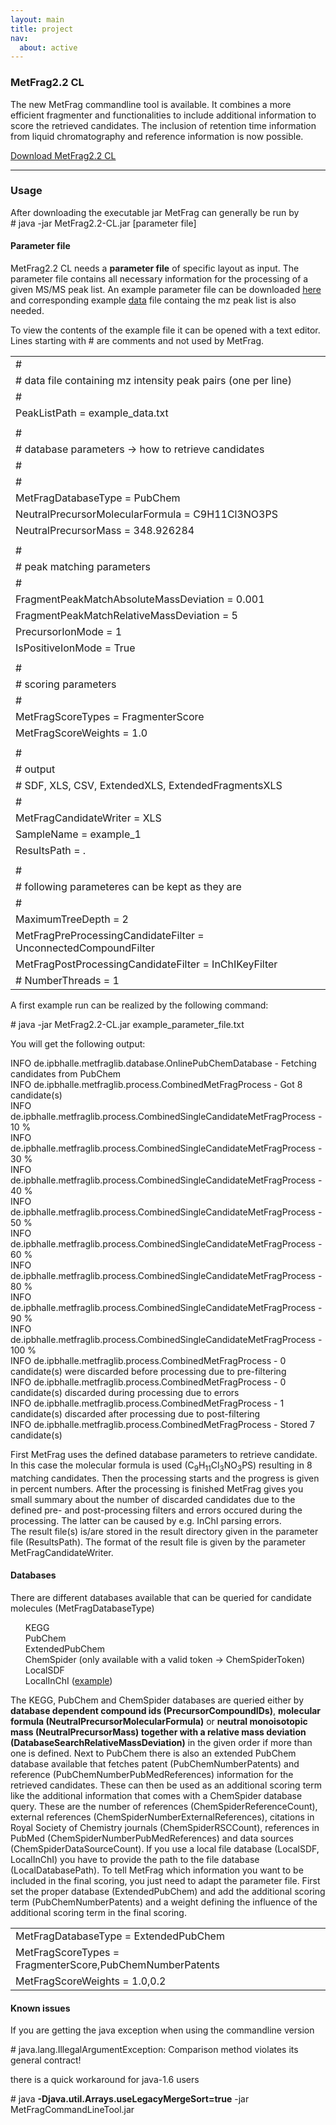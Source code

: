 ```yaml
---
layout: main
title: project
nav:
  about: active
---
```


### MetFrag2.2 CL

The new MetFrag commandline tool is available. It combines a more efficient fragmenter and functionalities to include additional information to score the retrieved candidates. The inclusion of retention time information from liquid chromatography and reference information is now possible.

<a class="btn btn-primary" href="http://msbi.ipb-halle.de/~cruttkie/metfrag/MetFrag2.2-CL.jar" role="button">Download MetFrag2.2 CL</a>

<hr>

<h3>Usage</h3>
After downloading the executable jar MetFrag can generally be run by
<div class="code">
  # java -jar MetFrag2.2-CL.jar [parameter file]
</div>
<p><p>
<h4>Parameter file</h4>
MetFrag2.2 CL needs a <span style="font-weight:bold">parameter file</span> of specific layout as input. The parameter file contains all necessary information for the processing of a given MS/MS peak list. An example parameter file can be downloaded <a href="http://msbi.ipb-halle.de/~cruttkie/metfrag/example_parameter_file.txt">here</a> and corresponding example <a href="http://msbi.ipb-halle.de/~cruttkie/metfrag/example_data.txt">data</a> file containg the mz peak list is also needed.
<p>
To view the contents of the example file it can be opened with a text editor. Lines starting with # are comments and not used by MetFrag.
<div class="code">
  <table>
	<tr><td>#</td><td>
	<tr><td># data file containing mz intensity peak pairs (one per line)</td><td>
	<tr><td>#</td><td>
	<tr><td>PeakListPath = example_data.txt</td><td>
	<tr><td></td><td>
	<tr><td>#</td><td>
	<tr><td># database parameters -> how to retrieve candidates</td><td>
	<tr><td>#</td><td>
	<tr><td>#</td><td>
	<tr><td>MetFragDatabaseType = PubChem</td><td>
	<tr><td>NeutralPrecursorMolecularFormula = C9H11Cl3NO3PS</td><td>
	<tr><td>NeutralPrecursorMass = 348.926284</td><td>
	<tr><td></td><td>
	<tr><td>#</td><td>
	<tr><td># peak matching parameters</td><td>
	<tr><td>#</td><td>
	<tr><td>FragmentPeakMatchAbsoluteMassDeviation = 0.001</td><td>
	<tr><td>FragmentPeakMatchRelativeMassDeviation = 5</td><td>
	<tr><td>PrecursorIonMode = 1</td><td>
	<tr><td>IsPositiveIonMode = True</td><td>
	<tr><td></td><td>
	<tr><td>#</td><td>
	<tr><td># scoring parameters</td><td>
	<tr><td>#</td><td>
	<tr><td>MetFragScoreTypes = FragmenterScore</td><td>
	<tr><td>MetFragScoreWeights = 1.0</td><td>
	<tr><td></td><td>
	<tr><td>#</td><td>
	<tr><td># output</td><td>
	<tr><td># SDF, XLS, CSV, ExtendedXLS, ExtendedFragmentsXLS</td><td>
	<tr><td>#</td><td>
	<tr><td>MetFragCandidateWriter = XLS</td><td>
	<tr><td>SampleName = example_1</td><td>
	<tr><td>ResultsPath = .</td><td>
	<tr><td></td><td>
	<tr><td>#</td><td>
	<tr><td># following parameteres can be kept as they are</td><td>
	<tr><td>#</td><td>
	<tr><td>MaximumTreeDepth = 2</td><td>
	<tr><td>MetFragPreProcessingCandidateFilter = UnconnectedCompoundFilter</td><td>
	<tr><td>MetFragPostProcessingCandidateFilter = InChIKeyFilter</td><td>
	<tr><td># NumberThreads = 1</td><td>
  </table>
</div>
<p><p>
A first example run can be realized by the following command:
<div class="code">
  # java -jar MetFrag2.2-CL.jar example_parameter_file.txt
</div>
<p><p>
You will get the following output:
<div class="code">
INFO  de.ipbhalle.metfraglib.database.OnlinePubChemDatabase - Fetching candidates from PubChem<br>
INFO  de.ipbhalle.metfraglib.process.CombinedMetFragProcess - Got 8 candidate(s)<br>
INFO  de.ipbhalle.metfraglib.process.CombinedSingleCandidateMetFragProcess - 10 %<br>
INFO  de.ipbhalle.metfraglib.process.CombinedSingleCandidateMetFragProcess - 30 %<br>
INFO  de.ipbhalle.metfraglib.process.CombinedSingleCandidateMetFragProcess - 40 %<br>
INFO  de.ipbhalle.metfraglib.process.CombinedSingleCandidateMetFragProcess - 50 %<br>
INFO  de.ipbhalle.metfraglib.process.CombinedSingleCandidateMetFragProcess - 60 %<br>
INFO  de.ipbhalle.metfraglib.process.CombinedSingleCandidateMetFragProcess - 80 %<br>
INFO  de.ipbhalle.metfraglib.process.CombinedSingleCandidateMetFragProcess - 90 %<br>
INFO  de.ipbhalle.metfraglib.process.CombinedSingleCandidateMetFragProcess - 100 %<br>
INFO  de.ipbhalle.metfraglib.process.CombinedMetFragProcess - 0 candidate(s) were discarded before processing due to pre-filtering<br>
INFO  de.ipbhalle.metfraglib.process.CombinedMetFragProcess - 0 candidate(s) discarded during processing due to errors<br>
INFO  de.ipbhalle.metfraglib.process.CombinedMetFragProcess - 1 candidate(s) discarded after processing due to post-filtering<br>
INFO  de.ipbhalle.metfraglib.process.CombinedMetFragProcess - Stored 7 candidate(s)<br>
</div>
<p><p>
First MetFrag uses the defined database parameters to retrieve candidate. In this case the molecular formula is used (C<sub>9</sub>H<sub>11</sub>Cl<sub>3</sub>NO<sub>3</sub>PS) resulting in 8 matching candidates. Then the processing starts and the progress is given in percent numbers. After the processing is finished MetFrag gives you small summary about the number of discarded candidates due to the defined pre- and post-processing filters and errors occured during the processing. The latter can be caused by e.g. InChI parsing errors. <br>
The result file(s) is/are stored in the result directory given in the parameter file (ResultsPath). The format of the result file is given by the parameter MetFragCandidateWriter.
<h4>Databases</h4>
There are different databases available that can be queried for candidate molecules (MetFragDatabaseType)<p>
<ul>
<il>KEGG</il><br>
<il>PubChem</il><br>
<il>ExtendedPubChem</il><br>
<il>ChemSpider (only available with a valid token -> ChemSpiderToken)</il><br>
<il>LocalSDF</il><br>
<il>LocalInChI (<a href="http://msbi.ipb-halle.de/~cruttkie/metfrag/example_local_inchi_file.txt">example</a>)</il><br>
</ul>
The KEGG, PubChem and ChemSpider databases are queried either by <span style="font-weight:bold">database dependent compound ids (PrecursorCompoundIDs)</span>, <span style="font-weight:bold">molecular formula (NeutralPrecursorMolecularFormula)</span> or 
<span style="font-weight:bold">neutral monoisotopic mass (NeutralPrecursorMass) together with a relative mass deviation (DatabaseSearchRelativeMassDeviation)</span> in the given order if more than one is defined. Next to PubChem there is also an extended PubChem database available that fetches patent (PubChemNumberPatents) and reference (PubChemNumberPubMedReferences) information for the retrieved candidates. These can then be used as an additional scoring term like the additional information that comes with a ChemSpider database query. These are the number of references (ChemSpiderReferenceCount), external references (ChemSpiderNumberExternalReferences), citations in Royal Society of Chemistry journals (ChemSpiderRSCCount), references in PubMed (ChemSpiderNumberPubMedReferences) and data sources (ChemSpiderDataSourceCount). If you use a local file database (LocalSDF, LocalInChI) you have to provide the path to the file database (LocalDatabasePath).
To tell MetFrag which information you want to be included in the final scoring, you just need to adapt the parameter file. First set the proper database (ExtendedPubChem) and add the additional scoring term (PubChemNumberPatents) and a weight defining the influence of the additional scoring term in the final scoring.
<div class="code">
 <table>
	<tr><td>MetFragDatabaseType = ExtendedPubChem</td><td>
	<tr><td>MetFragScoreTypes = FragmenterScore,PubChemNumberPatents</td><td>
        <tr><td>MetFragScoreWeights = 1.0,0.2</td><td>
 </table>
</div>
<p><p>
<h4>Known issues</h4>
If you are getting the java exception when using the commandline version<p>
<div class="code">
  # java.lang.IllegalArgumentException: Comparison method violates its general contract!
</div>
<p><p>
there is a quick workaround for java-1.6 users
<p>
<div class="code">
  # java <span style="font-weight:bold">-Djava.util.Arrays.useLegacyMergeSort=true</span> -jar MetFragCommandLineTool.jar
</div>
<p>
